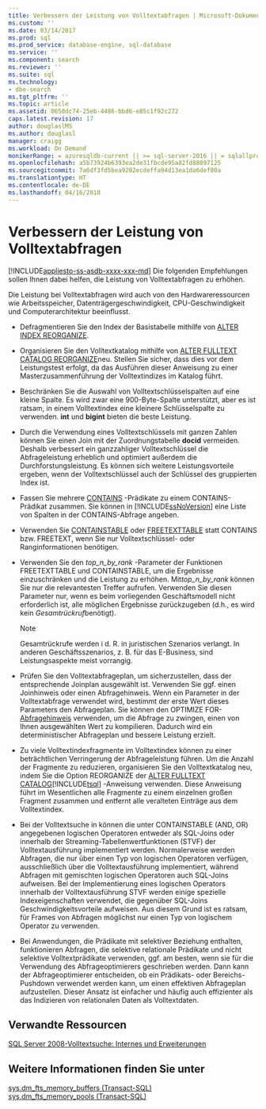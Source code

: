 ```yaml
---
title: Verbessern der Leistung von Volltextabfragen | Microsoft-Dokumentation
ms.custom: ''
ms.date: 03/14/2017
ms.prod: sql
ms.prod_service: database-engine, sql-database
ms.service: ''
ms.component: search
ms.reviewer: ''
ms.suite: sql
ms.technology:
- dbe-search
ms.tgt_pltfrm: ''
ms.topic: article
ms.assetid: 0658dc74-25eb-4486-bbd6-e85c1f92c272
caps.latest.revision: 17
author: douglaslMS
ms.author: douglasl
manager: craigg
ms.workload: On Demand
monikerRange: = azuresqldb-current || >= sql-server-2016 || = sqlallproducts-allversions
ms.openlocfilehash: a5b73924b6393ea2de31fbcde95a82fd88097125
ms.sourcegitcommit: 7a6df3fd5bea9282ecdeffa94d13ea1da6def80a
ms.translationtype: HT
ms.contentlocale: de-DE
ms.lasthandoff: 04/16/2018
---
```

# <a name="improve-the-performance-of-full-text-queries"></a>Verbessern der Leistung von Volltextabfragen
[!INCLUDE[appliesto-ss-asdb-xxxx-xxx-md](../../includes/appliesto-ss-asdb-xxxx-xxx-md.md)]
  Die folgenden Empfehlungen sollen Ihnen dabei helfen, die Leistung von Volltextabfragen zu erhöhen.  
  
 Die Leistung bei Volltextabfragen wird auch von den Hardwareressourcen wie Arbeitsspeicher, Datenträgergeschwindigkeit, CPU-Geschwindigkeit und Computerarchitektur beeinflusst.  
  
-   Defragmentieren Sie den Index der Basistabelle mithilfe von [ALTER INDEX REORGANIZE](../../t-sql/statements/alter-index-transact-sql.md).  
  
-   Organisieren Sie den Volltextkatalog mithilfe von [ALTER FULLTEXT CATALOG REORGANIZE](../../t-sql/statements/alter-fulltext-catalog-transact-sql.md)neu. Stellen Sie sicher, dass dies vor dem Leistungstest erfolgt, da das Ausführen dieser Anweisung zu einer Masterzusammenführung der Volltextindizes im Katalog führt.  
  
-   Beschränken Sie die Auswahl von Volltextschlüsselspalten auf eine kleine Spalte. Es wird zwar eine 900-Byte-Spalte unterstützt, aber es ist ratsam, in einem Volltextindex eine kleinere Schlüsselspalte zu verwenden. **int** und **bigint** bieten die beste Leistung.  
  
-   Durch die Verwendung eines Volltextschlüssels mit ganzen Zahlen können Sie einen Join mit der Zuordnungstabelle **docid** vermeiden. Deshalb verbessert ein ganzzahliger Volltextschlüssel die Abfrageleistung erheblich und optimiert außerdem die Durchforstungsleistung. Es können sich weitere Leistungsvorteile ergeben, wenn der Volltextschlüssel auch der Schlüssel des gruppierten Index ist.  
  
-   Fassen Sie mehrere [CONTAINS](../../t-sql/queries/contains-transact-sql.md) -Prädikate zu einem CONTAINS-Prädikat zusammen. Sie können in [!INCLUDE[ssNoVersion](../../includes/ssnoversion-md.md)] eine Liste von Spalten in der CONTAINS-Abfrage angeben.  
  
-   Verwenden Sie [CONTAINSTABLE](../../relational-databases/system-functions/containstable-transact-sql.md) oder [FREETEXTTABLE](../../relational-databases/system-functions/freetexttable-transact-sql.md) statt CONTAINS bzw. FREETEXT, wenn Sie nur Volltextschlüssel- oder Ranginformationen benötigen.  
  
-   Verwenden Sie den *top_n_by_rank* -Parameter der Funktionen FREETEXTTABLE und CONTAINSTABLE, um die Ergebnisse einzuschränken und die Leistung zu erhöhen. Mit*top_n_by_rank* können Sie nur die relevantesten Treffer aufrufen. Verwenden Sie diesen Parameter nur, wenn es beim vorliegenden Geschäftsmodell nicht erforderlich ist, alle möglichen Ergebnisse zurückzugeben (d.h., es wird kein *Gesamtrückruf*benötigt).  
  
    > [!NOTE]  
    >  Gesamtrückrufe werden i d. R. in juristischen Szenarios verlangt. In anderen Geschäftsszenarios, z. B. für das E-Business, sind Leistungsaspekte meist vorrangig.  
  
-   Prüfen Sie den Volltextabfrageplan, um sicherzustellen, dass der entsprechende Joinplan ausgewählt ist. Verwenden Sie ggf. einen Joinhinweis oder einen Abfragehinweis. Wenn ein Parameter in der Volltextabfrage verwendet wird, bestimmt der erste Wert dieses Parameters den Abfrageplan. Sie können den OPTIMIZE FOR- [Abfragehinweis](../../t-sql/queries/hints-transact-sql-query.md) verwenden, um die Abfrage zu zwingen, einen von Ihnen ausgewählten Wert zu kompilieren. Dadurch wird ein deterministischer Abfrageplan und bessere Leistung erzielt.  
  
-   Zu viele Volltextindexfragmente im Volltextindex können zu einer beträchtlichen Verringerung der Abfrageleistung führen. Um die Anzahl der Fragmente zu reduzieren, organisieren Sie den Volltextkatalog neu, indem Sie die Option REORGANIZE der [ALTER FULLTEXT CATALOG](../../t-sql/statements/alter-fulltext-catalog-transact-sql.md)[!INCLUDE[tsql](../../includes/tsql-md.md)] -Anweisung verwenden. Diese Anweisung führt im Wesentlichen alle Fragmente zu einem einzelnen großen Fragment zusammen und entfernt alle veralteten Einträge aus dem Volltextindex.  
  
-   Bei der Volltextsuche in  können die unter CONTAINSTABLE (AND, OR) angegebenen logischen Operatoren entweder als SQL-Joins oder innerhalb der Streaming-Tabellenwertfunktionen (STVF) der Volltextausführung implementiert werden. Normalerweise werden Abfragen, die nur über einen Typ von logischen Operatoren verfügen, ausschließlich über die Volltextausführung implementiert, während Abfragen mit gemischten logischen Operatoren auch SQL-Joins aufweisen. Bei der Implementierung eines logischen Operators innerhalb der Volltextausführung STVF werden einige spezielle Indexeigenschaften verwendet, die gegenüber SQL-Joins Geschwindigkeitsvorteile aufweisen. Aus diesem Grund ist es ratsam, für Frames von Abfragen möglichst nur einen Typ von logischem Operator zu verwenden.  
  
-   Bei Anwendungen, die Prädikate mit selektiver Beziehung enthalten, funktionieren Abfragen, die selektive relationale Prädikate und nicht selektive Volltextprädikate verwenden, ggf. am besten, wenn sie für die Verwendung des Abfrageoptimierers geschrieben werden. Dann kann der Abfrageoptimierer entscheiden, ob ein Prädikats- oder Bereichs-Pushdown verwendet werden kann, um einen effektiven Abfrageplan aufzustellen. Dieser Ansatz ist einfacher und häufig auch effizienter als das Indizieren von relationalen Daten als Volltextdaten.  
  
## <a name="related-resources"></a>Verwandte Ressourcen  
 [SQL Server 2008-Volltextsuche: Internes und Erweiterungen](http://go.microsoft.com/fwlink/?LinkId=129544)  
  
## <a name="see-also"></a>Weitere Informationen finden Sie unter  
 [sys.dm_fts_memory_buffers &#40;Transact-SQL&#41;](../../relational-databases/system-dynamic-management-views/sys-dm-fts-memory-buffers-transact-sql.md)   
 [sys.dm_fts_memory_pools &#40;Transact-SQL&#41;](../../relational-databases/system-dynamic-management-views/sys-dm-fts-memory-pools-transact-sql.md)  
  
  
